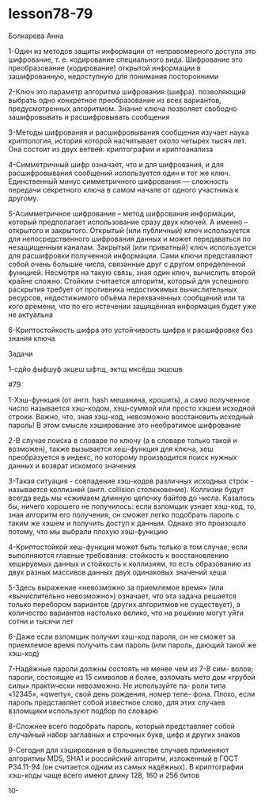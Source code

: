 # lesson78-79
Болкарева Анна

1-Один из методов защиты информации от неправомерного доступа это шифрование, т. е. кодирование специального вида. Шифрование это преобразование (кодирование) открытой информации в зашифрованную, недоступную для понимания посторонними 

2-Ключ это параметр алгоритма шифрования (шифра). позволяющий выбрать одно конкретное преобразование из всех вариантов, предусмотренных алгоритмом. Знание ключа позволяет свободно зашифровывать и расшифровывать сообщения

3-Методы шифрования и расшифровывания сообщения изучает наука криптология, история которой насчитывает около четырех тысяч лет. Она состоит из двух ветвей: криптографии и криптоанализа

4-Симметричный шифр означает, что и для шифрования, и для расшифровывания сообщений используется один и тот же ключ. Единственный минус симметричного шифрования — сложность передачи секретного ключа в самом начале от одного участника к другому.

5-Асимметричное шифрование – метод шифрования информации, который предполагает использование сразу двух ключей. А именно – открытого и закрытого. Открытый (или публичный) ключ используется для непосредственного шифрования данных и может передаваться по незащищенным каналам. Закрытый (или приватный) ключ используется для расшифровки полученной информации. Сами ключи представляют собой очень большие числа, связанные друг с другом определенной функцией. Несмотря на такую связь, зная один ключ, вычислить второй крайне сложно. Стойким считается алгоритм, который для успешного раскрытия требует от противника недостижимых вычислительных ресурсов, недостижимого объёма перехваченных сообщений или та кого времени, что по его истечении защищённая информация будет уже не актуальна

6-Криптостойкость шифра это устойчивость шифра к расшифровке без знания ключа

Задачи

1-сдйо фыфшуф зкцеш шфтщ, эктщ мксёдш зкцошв

#79

1-Хэш-функция (от англ. hash мешанина, крошить), а само полученное число называется хэш-кодом, хэш-суммой или просто хэшем исходной строки. Важно, что, зная хэш-код, невозможно восстановить исходный пароль! В этом смысле хэширование это необратимое шифрование

2-В случае поиска в словаре по ключу (а в словаре только такой и возможен), также вызывается хеш-функция для ключа, хеш преобразуется в индекс, по которому производится поиск нужных данных и возврат искомого значения

3-Такая ситуация - совпадение хэш-кодов различных исходных строк - называется коллизней (англ. collision столкновение). Коллизии будут всегда ведь мы «сжимаем длинную цепочку байтов до числа. Казалось бы, ничего хорошего не получилось: если взломщик узнает хэш-код, то, зная алгоритм его получения, он сможет легко подобрать пароль с таким же хэшем и получить доступ к данным. Однако это произошло потому, что мы выбрали плохую хэш-функцию

4-Криптостойкой хеш-функция может быть только в том случае, если выполняются главные требования: стойкость к восстановлению хешируемых данных и стойкость к коллизиям, то есть образованию из двух разных массивов данных двух одинаковых значений хеша

5-Здесь выражение «невозможно за приемлемое время» (или «вычислительно невозможно») означает, что эта задача решается только перебором вариантов (других алгоритмов не существует), а количество вариантов настолько велико, что на решение могут уйти сотни и тысячи лет

6-Даже если взломщик получил хэш-код пароля, он не сможет за приемлемое время получить сам пароль (или пароль, дающий такой же хэш-код)

7-Надёжные пароли должны состоять не менее чем из 7-8 сим- волов; пароли, состоящие из 15 символов и более, взломать мето дом «грубой силы» практически невозможно. Не используйте па- роли типа «12345», «qwerty», свой день рождения, номер теле- фона. Плохо, если пароль представляет собой известное слово, для этих случаев взломщики используют подбор по словарю

8-Сложнее всего подобрать пароль, который представляет собой случайный набор заглавных и строчных букв, цифр и других знаков

9-Сегодня для хэширования в большинстве случаев применяют алгоритмы MD5, SHA1 и российский алгоритм, изложенный в ГОСТ Р34.11-94 (он считается одним из самых надёжных). В криптографии хэш-коды чаще всего имеют длину 128, 160 и 256 битов

10-
